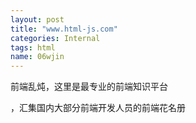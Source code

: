 ```yaml
---
layout: post
title: "www.html-js.com"
categories: Internal
tags: html
name: 06wjin
---
```


前端乱炖，这里是最专业的前端知识平台
<!--break-->
，汇集国内大部分前端开发人员的前端花名册